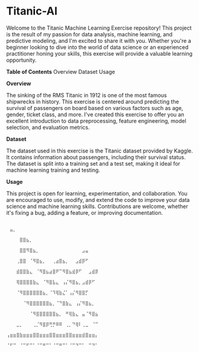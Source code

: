 # Titanic-AI

Welcome to the Titanic Machine Learning Exercise repository! This project is the result of my passion for data analysis, machine learning, and predictive modeling, and I'm excited to share it with you. Whether you're a beginner looking to dive into the world of data science or an experienced practitioner honing your skills, this exercise will provide a valuable learning opportunity.

**Table of Contents**
Overview
Dataset
Usage


**Overview**

The sinking of the RMS Titanic in 1912 is one of the most famous shipwrecks in history. This exercise is centered around predicting the survival of passengers on board based on various factors such as age, gender, ticket class, and more. I've created this exercise to offer you an excellent introduction to data preprocessing, feature engineering, model selection, and evaluation metrics.

**Dataset**

The dataset used in this exercise is the Titanic dataset provided by Kaggle. It contains information about passengers, including their survival status. The dataset is split into a training set and a test set, making it ideal for machine learning training and testing. 

**Usage**

This project is open for learning, experimentation, and collaboration. You are encouraged to use, modify, and extend the code to improve your data science and machine learning skills. Contributions are welcome, whether it's fixing a bug, adding a feature, or improving documentation.








                                                 ⠀⣤⡀⠀⠀⠀⠀⠀⠀⠀⠀⠀⠀⠀⠀⠀⠀⠀⠀⠀⠀⠀⠀⠀⠀
                                                                            ⠀⠀⠀⠀⣿⣿⣦⡀⠀⠀⠀⠀⠀⠀⠀⠀⠀⠀⠀⠀⠀⠀⠀⠀⠀⠀⠀⠀
                                                                            ⠀⠀⠀⠀⣿⣿⠻⣿⣦⡀⠀⠀⠀⠀⠀⠀⠀⠀⠀⠀⠀⠀⠀⣠⣤⠀⠀⠀
                                                                            ⠀⠀⠀⢀⣿⣿⠀⠈⠻⣿⣦⡀⠀⠀⢀⣴⣿⣦⡀⠀⠀⣠⣾⡿⠋⠀⠀⠀
                                                                            ⠀⠀⠀⣾⣿⣿⣷⣄⠀⠈⠻⣿⣦⣴⣿⠟⠉⠻⣿⣦⣾⡿⠋⠀⠀⣠⣾⡿
                                                                            ⠀⠀⠀⢿⣿⣿⣿⣿⣷⣄⠀⠈⠻⣿⣧⣄⠀⢠⡌⠻⣿⣦⡀⣠⣾⡿⠋⠀
                                                                            ⠀⠀⠀⠈⠻⣿⣿⣿⣿⣿⣿⣦⡀⠈⠹⢿⣷⣌⠁⢠⡌⠻⣿⣿⡋⠀⠀⠀
                                                                            ⠀⠀⠀⠀⠀⠈⠻⣿⣿⣿⣿⣿⣿⣦⡀⠈⠙⣿⣷⣄⠀⢠⡌⠻⣿⣦⡀⠀
                                                                            ⠀⠀⠀⠀⠀⠀⠀⠈⠻⣿⣿⣿⣿⣿⣿⣦⡀⠀⠛⢿⣷⣄⠀⣤⠈⠻⣿⣦
                                                                            ⠀⠀⠀⣀⡀⠀⠀⠀⢀⡈⠻⣿⡿⢛⡛⠿⠿⠀⢀⡀⠙⢿⠇⢀⣀⠀⠈⠉
                                                                            ⢠⣶⣶⣿⣷⣶⣶⣶⣿⣿⣶⣶⣶⣿⣿⣶⣶⣶⣿⣿⣶⣶⣶⣾⣿⣶⣶⡄
                                                                            ⠈⠋⠉⠀⠈⠉⠋⠉⠁⠈⠉⠛⠉⠁⠈⠉⠛⠉⠁⠈⠉⠙⠉⠁⠀⠉⠙⠁                           







